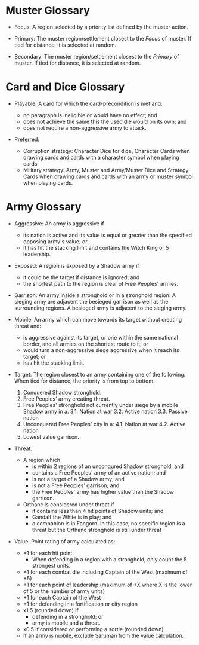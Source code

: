 # Muster Glossary
- Focus: A region selected by a priority list defined by the muster action.

- Primary: The muster region/settlement closest to the *Focus* of muster. If
  tied for distance, it is selected at random.

- Secondary: The muster region/settlement closest to the *Primary* of muster. If
  tied for distance, it is selected at random.

# Card and Dice Glossary
- Playable: A card for which the card-precondition is met and:
	- no paragraph is ineligible or would have no effect; and
	- does not achieve the same this the used die would on its own; and
	- does not require a non-aggressive army to attack.

- Preferred:
	- Corruption strategy: Character Dice for dice, Character Cards when drawing cards and cards with a character symbol when playing cards.
	- Military strategy: Army, Muster and Army/Muster Dice and Strategy Cards when drawing cards and cards with an army or muster symbol when playing cards.

# Army Glossary
- Aggressive: An army is aggressive if
	- its nation is active and its value is equal or greater than the specified opposing army's value; or
	- it has hit the stacking limit and contains the Witch King or 5 leadership.

- Exposed: A region is exposed by a Shadow army if
	- it could be the target if distance is ignored; and
	- the shortest path to the region is clear of Free Peoples' armies.

- Garrison: An army inside a stronghold or in a stronghold region. A sieging army are adjacent the besieged garrison as well as the surrounding regions. A besieged army is adjacent to the sieging army.

- Mobile: An army which can move towards its target without creating threat and:
	- is aggressive against its target, or one within the same national border, and all armies on the shortest route to it; or
	- would turn a non-aggressive siege aggressive when it reach its target; or
	- has hit the stacking limit.

- Target: The region closest to an army containing one of the following. When tied for distance, the priority is from top to bottom.
	1. Conquered Shadow stronghold.
	2. Free Peoples' army creating threat.
	3. Free Peoples' stronghold not currently under siege by a mobile Shadow army in a:
		3.1. Nation at war
		3.2. Active nation
		3.3. Passive nation
	4. Unconquered Free Peoples' city in a:
		4.1. Nation at war
		4.2. Active nation
	5. Lowest value garrison.

- Threat:
	- A region which
		- is within 2 regions of an unconqured Shadow stronghold; and
		- contains a Free Peoples' army of an active nation; and
		- is not a target of a Shadow army; and
		- is not a Free Peoples' garrison; and
		- the Free Peoples' army has higher value than the Shadow garrison.
	- Orthanc is considered under threat if
		- it contains less than 4 hit points of Shadow units; and
		- Gandalf the White is in play; and
		- a companion is in Fangorn.
	  In this case, no specific region is a threat but the Orthanc stronghold is still under threat

- Value: Point rating of army calculated as:
	- +1 for each hit point
		- When defending in a region with a stronghold, only count the 5
		  strongest units.
	- +1 for each combat die including Captain of the West (maximum of +5)
	- +1 for each point of leadership (maximum of +X where X is the lower of 5 or the number of army units)
	- +1 for each Captain of the West
	- +1 for defending in a fortification or city region
	- x1.5 (rounded down) if
		- defending in a stronghold; or
		- army is mobile and a threat.
	- x0.5 if considered or performing a sortie (rounded down)
	- If an army is mobile, exclude Saruman from the value calculation.

